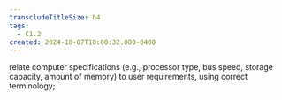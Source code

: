 ```yaml
---
transcludeTitleSize: h4
tags:
  - C1.2
created: 2024-10-07T10:00:32.000-0400
---
```

relate computer specifications (e.g., processor type, bus speed, storage capacity, amount of memory) to user requirements, using correct terminology; 